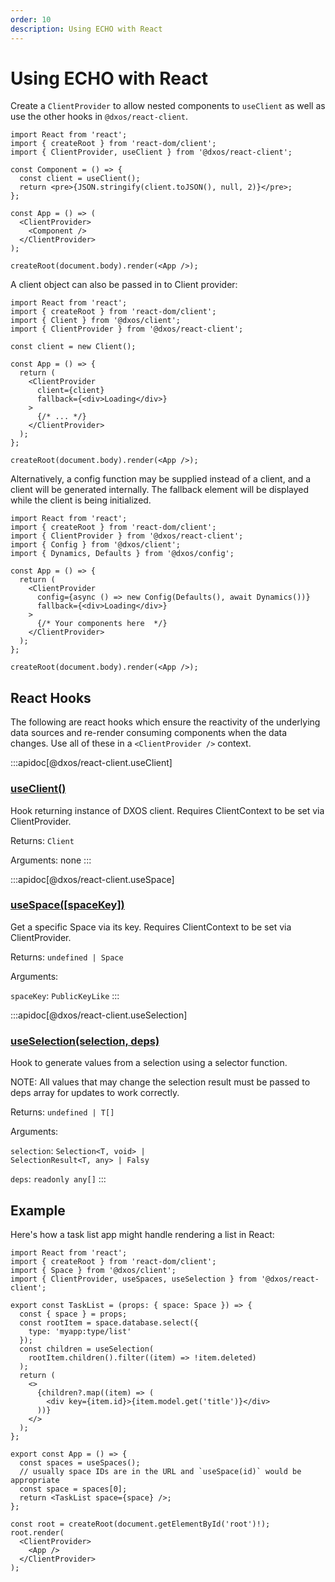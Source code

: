 ```yaml
---
order: 10
description: Using ECHO with React
---
```


# Using ECHO with React

Create a `ClientProvider` to allow nested components to `useClient` as well as use the other hooks in `@dxos/react-client`.

```tsx file=./snippets/create-client-react.tsx#L5-
import React from 'react';
import { createRoot } from 'react-dom/client';
import { ClientProvider, useClient } from '@dxos/react-client';

const Component = () => {
  const client = useClient();
  return <pre>{JSON.stringify(client.toJSON(), null, 2)}</pre>;
};

const App = () => (
  <ClientProvider>
    <Component />
  </ClientProvider>
);

createRoot(document.body).render(<App />);
```

A client object can also be passed in to Client provider:

```tsx file=./snippets/create-client-react-with-client.tsx#L5-
import React from 'react';
import { createRoot } from 'react-dom/client';
import { Client } from '@dxos/client';
import { ClientProvider } from '@dxos/react-client';

const client = new Client();

const App = () => {
  return (
    <ClientProvider
      client={client}
      fallback={<div>Loading</div>}
    >
      {/* ... */}
    </ClientProvider>
  );
};

createRoot(document.body).render(<App />);
```

Alternatively, a config function may be supplied instead of a client, and a client will be generated internally. The fallback element will be displayed while the client is being initialized.

```tsx file=./snippets/create-client-react-with-config.tsx#L5-
import React from 'react';
import { createRoot } from 'react-dom/client';
import { ClientProvider } from '@dxos/react-client';
import { Config } from '@dxos/client';
import { Dynamics, Defaults } from '@dxos/config';

const App = () => {
  return (
    <ClientProvider
      config={async () => new Config(Defaults(), await Dynamics())}
      fallback={<div>Loading</div>}
    >
      {/* Your components here  */}
    </ClientProvider>
  );
};

createRoot(document.body).render(<App />);

```

## React Hooks

The following are react hooks which ensure the reactivity of the underlying data sources and re-render consuming components when the data changes. Use all of these in a `<ClientProvider />` context.

:::apidoc[@dxos/react-client.useClient]
### [useClient()](https://github.com/dxos/dxos/blob/main/packages/sdk/react-client/src/client/ClientContext.tsx#L32)

Hook returning instance of DXOS client.
Requires ClientContext to be set via ClientProvider.

Returns: <code>Client</code>

Arguments: none
:::

:::apidoc[@dxos/react-client.useSpace]
### [useSpace(\[spaceKey\])](https://github.com/dxos/dxos/blob/main/packages/sdk/react-client/src/echo/useSpaces.ts#L16)

Get a specific Space via its key.
Requires ClientContext to be set via ClientProvider.

Returns: <code>undefined | Space</code>

Arguments:

`spaceKey`: <code>PublicKeyLike</code>
:::

:::apidoc[@dxos/react-client.useSelection]
### [useSelection(selection, deps)](https://github.com/dxos/dxos/blob/main/packages/sdk/react-client/src/echo/useSelection.ts#L20)

Hook to generate values from a selection using a selector function.

NOTE:
All values that may change the selection result  must be passed to deps array
for updates to work correctly.

Returns: <code>undefined | T\[]</code>

Arguments:

`selection`: <code>Selection\<T, void> | SelectionResult\<T, any> | Falsy</code>

`deps`: <code>readonly any\[]</code>
:::

## Example

Here's how a task list app might handle rendering a list in React:

```tsx file=./snippets/hooks.tsx#L5-
import React from 'react';
import { createRoot } from 'react-dom/client';
import { Space } from '@dxos/client';
import { ClientProvider, useSpaces, useSelection } from '@dxos/react-client';

export const TaskList = (props: { space: Space }) => {
  const { space } = props;
  const rootItem = space.database.select({
    type: 'myapp:type/list'
  });
  const children = useSelection(
    rootItem.children().filter((item) => !item.deleted)
  );
  return (
    <>
      {children?.map((item) => (
        <div key={item.id}>{item.model.get('title')}</div>
      ))}
    </>
  );
};

export const App = () => {
  const spaces = useSpaces();
  // usually space IDs are in the URL and `useSpace(id)` would be appropriate
  const space = spaces[0];
  return <TaskList space={space} />;
};

const root = createRoot(document.getElementById('root')!);
root.render(
  <ClientProvider>
    <App />
  </ClientProvider>
);
```
